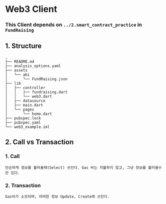 # Web3 Client

### This Client depends on `../2.smart_contract_practice` in `FundRaising`

## 1. Structure

    .
    ├── README.md
    ├── analysis_options.yaml
    ├── assets
    │   └── abi
    │       └── FundRaising.json
    ├── lib
    │   ├── controller
    │   │   ├── fundraising.dart
    │   │   └── web3.dart
    │   ├── datasource
    │   ├── main.dart
    │   └── pages
    │       └── home.dart
    ├── pubspec.lock
    ├── pubspec.yaml
    └── web3_example.iml

## 2. Call vs Transaction

### 1. Call

    단순하게 정보를 불러올때(Select) 쓰인다. Gas 비는 지불하지 않고, 그냥 정보를 불러올수만 있다.

### 2. Transaction

    Gas비가 소모되며, 어떠한 정보 Update, Create에 쓰인다.
